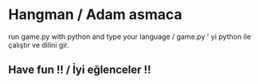 # Hangman / Adam asmaca

run game.py with python and type your language / game.py ' yi python ile çalıştır ve dilini gir.

## Have fun !! / İyi eğlenceler !!
